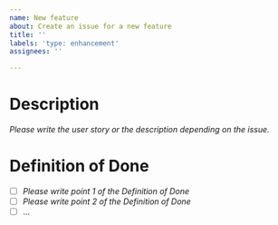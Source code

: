 ```yaml
---
name: New feature
about: Create an issue for a new feature
title: ''
labels: 'type: enhancement'
assignees: ''

---
```


# Description
*Please write the user story or the description depending on the issue.*

# Definition of Done
* [ ]  *Please write point 1 of the Definition of Done*
* [ ]  *Please write point 2 of the Definition of Done*
* [ ]  ...

